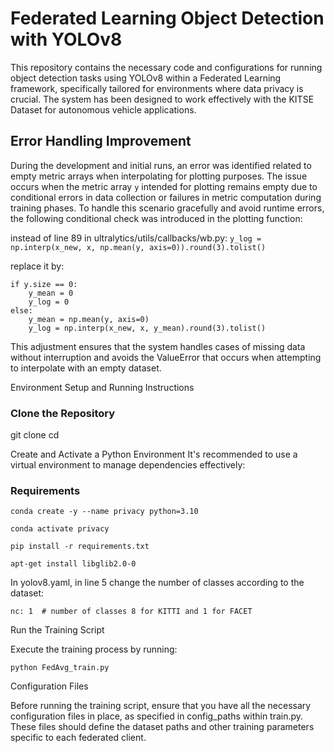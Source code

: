 # Federated Learning Object Detection with YOLOv8

This repository contains the necessary code and configurations for running object detection tasks using YOLOv8 within a Federated Learning framework, specifically tailored for environments where data privacy is crucial. The system has been designed to work effectively with the KITSE Dataset for autonomous vehicle applications.

## Error Handling Improvement

During the development and initial runs, an error was identified related to empty metric arrays when interpolating for plotting purposes. The issue occurs when the metric array `y` intended for plotting remains empty due to conditional errors in data collection or failures in metric computation during training phases. To handle this scenario gracefully and avoid runtime errors, the following conditional check was introduced in the plotting function:

instead of line 89 in ultralytics/utils/callbacks/wb.py:
`y_log = np.interp(x_new, x, np.mean(y, axis=0)).round(3).tolist()`

replace it by:

```
if y.size == 0:
    y_mean = 0
    y_log = 0
else:
    y_mean = np.mean(y, axis=0)
    y_log = np.interp(x_new, x, y_mean).round(3).tolist()
```   
This adjustment ensures that the system handles cases of missing data without interruption and avoids the ValueError that occurs when attempting to interpolate with an empty dataset.

Environment Setup and Running Instructions

### Clone the Repository

git clone <repository-url>
cd <repository-directory>

Create and Activate a Python Environment
It's recommended to use a virtual environment to manage dependencies effectively:


### Requirements


`conda create -y --name privacy python=3.10`

`conda activate privacy`

`pip install -r requirements.txt`

`apt-get install libglib2.0-0`


In yolov8.yaml, in line 5 change the number of classes according to the dataset:

`nc: 1  # number of classes 8 for KITTI and 1 for FACET`

Run the Training Script

Execute the training process by running:

`python FedAvg_train.py`

Configuration Files

Before running the training script, ensure that you have all the necessary configuration files in place, as specified in config_paths within train.py. These files should define the dataset paths and other training parameters specific to each federated client.